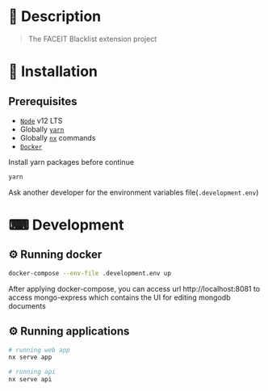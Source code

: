 # 📝 Description

> The FACEIT Blacklist extension project

# 🧰 Installation

## Prerequisites

- [`Node`](https://nodejs.org/en/download) v12 LTS
- Globally [`yarn`](https://yarnpkg.com/cli/install)
- Globally [`nx`](https://nx.dev/latest/node/cli/overview) commands
- [`Docker`](https://docs.docker.com/get-docker)

Install yarn packages before continue

```bash
yarn
```

Ask another developer for the environment variables file(`.development.env`)

# ⌨ Development

## ⚙ Running docker

```bash
docker-compose --env-file .development.env up
```

After applying docker-compose, you can access url http://localhost:8081 to
access mongo-express which contains the UI for editing mongodb documents

## ⚙ Running applications

```bash
# running web app
nx serve app

# running api
nx serve api
```
